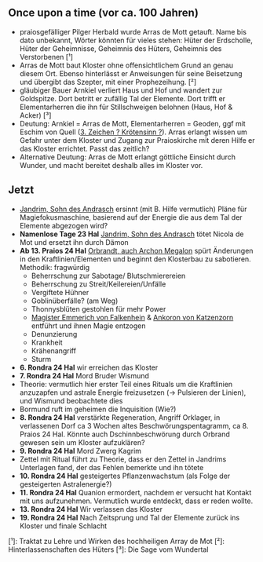 ## Once upon a time (vor ca. 100 Jahren)
* praiosgefälliger Pilger Herbald wurde Arras de Mott getauft. Name bis dato unbekannt, Wörter könnten für vieles stehen: Hüter der Erdscholle, Hüter der Geheimnisse, Geheimnis des Hüters, Geheimnis des Verstorbenen [¹]
* Arras de Mott baut Kloster ohne offensichtlichem Grund an genau diesem Ort. Ebenso hinterlässt er Anweisungen für seine Beisetzung und übergibt das Szepter, mit einer Prophezeihung. [²]
* gläubiger Bauer Arnkiel verliert Haus und Hof und wandert zur Goldspitze. Dort betritt er zufällig Tal der Elemente. Dort trifft er Elementarherren die ihn für Stillschweigen belohnen (Haus, Hof & Acker) [³]
* Deutung: Arnkiel = Arras de Mott, Elementarherren = Geoden, ggf mit Eschim von Quell ([3. Zeichen ? Krötensinn ?](Notizen/3.%20Zeichen%20?%20Krötensinn%20?.md)). Arras erlangt wissen um Gefahr unter dem Kloster und Zugang zur Praioskirche mit deren Hilfe er das Kloster errichtet. Passt das zeitlich?
* Alternative Deutung: Arras de Mott erlangt göttliche Einsicht durch Wunder, und macht bereitet deshalb alles im Kloster vor.
## Jetzt
* [Jandrim, Sohn des Andrasch](Personen.md#Jandrim,%20Sohn%20des%20Andrasch) ersinnt (mit B. Hilfe vermutlich) Pläne für Magiefokusmaschine, basierend auf der Energie die aus dem Tal der Elemente abgezogen wird?
* **Namenlose Tage 23 Hal** [Jandrim, Sohn des Andrasch](Personen.md#Jandrim,%20Sohn%20des%20Andrasch) tötet Nicola de Mot und ersetzt ihn durch Dämon
* **Ab 13. Praios 24 Hal**  [Orbrandt, auch Archon Megalon](Personen.md#Orbrandt,%20auch%20Archon%20Megalon) spürt Änderungen in den Kraftlinien/Elementen und beginnt den Klosterbau zu sabotieren. Methodik: fragwürdig
	* Beherrschung zur Sabotage/ Blutschmierereien
	* Beherrschung zu Streit/Keilereien/Unfälle
	* Vergiftete Hühner
	* Goblinüberfälle? (am Weg)
	* Thonnysblüten gestohlen für mehr Power
	* [Magister Emmerich von Falkenhein](Personen.md#Magister%20Emmerich%20von%20Falkenhein) & [Ankoron von Katzenzorn](Personen.md#Ankoron%20von%20Katzenzorn) entführt und ihnen Magie entzogen
	* Denunzierung
	* Krankheit
	* Krähenangriff
	* Sturm
* **6. Rondra 24 Hal** wir erreichen das Kloster
* **7. Rondra 24 Hal** Mord Bruder Wismund
* Theorie: vermutlich hier erster Teil eines Rituals um die Kraftlinien anzuzapfen und astrale Energie freizusetzen (-> Pulsieren der Linien), und Wismund beobachtete dies
* Bormund ruft im geheimen die Inquisition (Wie?)
* **8. Rondra 24 Hal** verstärkte Regeneration, Angriff Orklager, in verlassenen Dorf ca 3 Wochen altes Beschwörungspentagramm, ca 8. Praios 24 Hal. Könnte auch Dschinnbeschwörung durch Orbrand gewesen sein um Kloster aufzuklären?
* **9. Rondra 24 Hal** Mord Zwerg Kagrim
* Zettel mit Ritual führt zu Theorie, dass er den Zettel in Jandrims Unterlagen fand, der das Fehlen bemerkte und ihn tötete
* **10. Rondra 24 Hal** gesteigertes Pflanzenwachstum (als Folge der gesteigerten Astralenergie?)
* **11. Rondra 24 Hal** Quanion ermordert, nachdem er versucht hat Kontakt mit uns aufzunehmen. Vermutlich wurde entdeckt, dass er reden wollte.
* **13. Rondra 24 Hal** Wir verlassen das Kloster
* **19. Rondra 24 Hal** Nach Zeitsprung und Tal der Elemente zurück ins Kloster und finale Schlacht



[¹]: Traktat zu Lehre und Wirken des hochheiligen Array de Mot
[²]: Hinterlassenschaften des Hüters
[³]: Die Sage vom Wundertal
